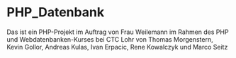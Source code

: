 # PHP_Datenbank
Das ist ein PHP-Projekt im Auftrag von Frau Weilemann im Rahmen des PHP und Webdatenbanken-Kurses bei CTC Lohr von Thomas Morgenstern, Kevin Gollor, Andreas Kulas, Ivan Erpacic, Rene Kowalczyk und Marco Seitz
